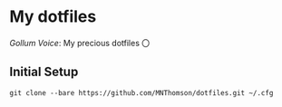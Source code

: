 # My dotfiles

*Gollum Voice*: My precious dotfiles 〇

## Initial Setup
```console
git clone --bare https://github.com/MNThomson/dotfiles.git ~/.cfg
```

